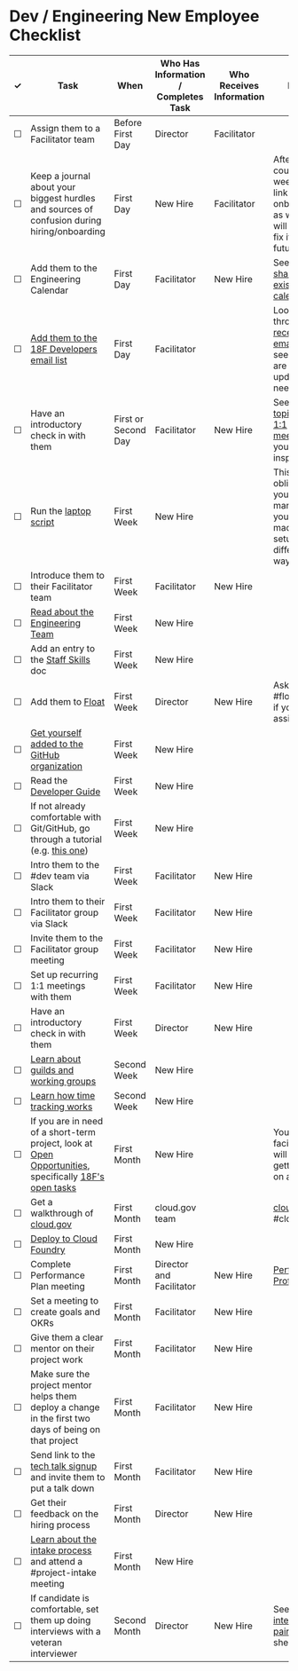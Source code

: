 # Dev / Engineering New Employee Checklist

<table>
  <thead>
    <tr>
      <th scope="col">&#10003;</th>
      <th scope="col">Task</th>
      <th scope="col">When</th>
      <th scope="col">Who Has Information / Completes Task</th>
      <th scope="col">Who Receives Information </th>
      <th scope="col">Notes</th>
    </tr>
  </thead>
  <tr>
    <td>&#9744;</td>
    <td>Assign them to a Facilitator team</td>
    <td>Before First Day</td>
    <td>Director</td>
    <td>Facilitator</td>
    <td></td>
  </tr>
  <tr>
    <!-- not dev-specific -->
    <td>&#9744;</td>
    <td>Keep a journal about your biggest hurdles and sources of confusion during hiring/onboarding</td>
    <td>First Day</td>
    <td>New Hire</td>
    <td>Facilitator</td>
    <td>After a couple weeks, put a link in #wg-onboarding as well. This will help us fix it for future hires.</td>
  </tr>
  <tr>
    <td>&#9744;</td>
    <td>Add them to the Engineering Calendar</td>
    <td>First Day</td>
    <td>Facilitator</td>
    <td>New Hire</td>
    <td>See how to <a href="https://support.google.com/calendar/answer/37082?hl=en">share an existing calendar</a>.</td>
  </tr>
  <tr>
    <td>&#9744;</td>
    <td><a href="https://groups.google.com/a/gsa.gov/forum/#!managemembers/18fdev/add">Add them to the 18F Developers email list</a></td>
    <td>First Day</td>
    <td>Facilitator</td>
    <td></td>
    <td>Look through the <a href="https://groups.google.com/a/gsa.gov/forum/#!forum/18fdev">recent emails</a> to see if there are any updates they need.</td>
  </tr>
  <tr>
    <td>&#9744;</td>
    <td>Have an introductory check in with them</td>
    <td>First or Second Day</td>
    <td>Facilitator</td>
    <td>New Hire</td>
    <td>See the <a href="https://docs.google.com/document/d/1_NKx-zMwYqBqV48k062j4X2zdhKdYUgYlnM3wMpn5p8/edit#heading=h.oqzmgpl64nct">topics for 1:1 meetings</a> if you need inspiration.</td>
  </tr>
  <tr>
    <td>&#9744;</td>
    <td>Run the <a href="https://github.com/18F/laptop">laptop script</a></td>
    <td>First Week</td>
    <td>New Hire</td>
    <td></td>
    <td>This is not obligatory, if you prefer to manage your machine setup a different way.</td>
  </tr>
  <tr>
    <td>&#9744;</td>
    <td>Introduce them to their Facilitator team</td>
    <td>First Week</td>
    <td>Facilitator</td>
    <td>New Hire</td>
    <td></td>
  </tr>
  <tr>
    <td>&#9744;</td>
    <td><a href="https://docs.google.com/document/d/1jtp6ZjWKZPvu1VhrQc8r7z6U3InxbtL5_baIECtPLkQ/edit#heading=h.525qbp2k2unh">Read about the Engineering Team</a></td>
    <td>First Week</td>
    <td>New Hire</td>
    <td></td>
    <td></td>
  </tr>
  <tr>
    <td>&#9744;</td>
    <td>Add an entry to the <a href="https://docs.google.com/spreadsheets/u/1/d/1X0i53EqWTzh0l3lrs0us-2bZ_2Z6TUGn2Y3lPHmSuXo/edit#gid=0">Staff Skills</a> doc</td>
    <td>First Week</td>
    <td>New Hire</td>
    <td></td>
    <td></td>
  </tr>
  <tr>
    <!-- not dev-specific -->
    <td>&#9744;</td>
    <td>Add them to <a href="https://18f.float.com">Float</a></td>
    <td>First Week</td>
    <td>Director</td>
    <td>New Hire</td>
    <td>Ask in #float-help if you need assistance.</td>
  </tr>
  <tr>
    <td>&#9744;</td>
    <td><a href="https://github.com/18F/handbook/blob/staging/articles/5-training-and-professional-development/seminars/github-and-18f-site.md#1-setting-up-your-account">Get yourself added to the GitHub organization</a></td>
    <td>First Week</td>
    <td>New Hire</td>
    <td></td>
    <td></td>
  </tr>
  <tr>
    <td>&#9744;</td>
    <td>Read the <a href="https://pages.18f.gov/development-guide">Developer Guide</a></td>
    <td>First Week</td>
    <td>New Hire</td>
    <td></td>
    <td></td>
  </tr>
  <tr>
    <td>&#9744;</td>
    <td>If not already comfortable with Git/GitHub, go through a tutorial (e.g. <a href="https://18f.gsa.gov/2015/03/03/how-to-use-github-and-the-terminal-a-guide/">this one</a>)</td>
    <td>First Week</td>
    <td>New Hire</td>
    <td></td>
    <td></td>
  </tr>
  <tr>
    <td>&#9744;</td>
    <td>Intro them to the #dev team via Slack</td>
    <td>First Week</td>
    <td>Facilitator</td>
    <td>New Hire</td>
    <td></td>
  </tr>
  <tr>
    <td>&#9744;</td>
    <td>Intro them to their Facilitator group via Slack</td>
    <td>First Week</td>
    <td>Facilitator</td>
    <td>New Hire</td>
    <td></td>
  </tr>
  <tr>
    <td>&#9744;</td>
    <td>Invite them to the Facilitator group meeting</td>
    <td>First Week</td>
    <td>Facilitator</td>
    <td>New Hire</td>
    <td></td>
  </tr>
  <tr>
    <td>&#9744;</td>
    <td>Set up recurring 1:1 meetings with them</td>
    <td>First Week</td>
    <td>Facilitator</td>
    <td>New Hire</td>
    <td></td>
  </tr>
  <tr>
    <td>&#9744;</td>
    <td>Have an introductory check in with them</td>
    <td>First Week</td>
    <td>Director</td>
    <td>New Hire</td>
    <td></td>
  </tr>
  <tr>
    <!-- not dev-specific -->
    <td>&#9744;</td>
    <td><a href="https://github.com/18F/handbook/blob/staging/articles/5-training-and-professional-development/seminars/working-groups-and-guilds-101.md">Learn about guilds and working groups</a></td>
    <td>Second Week</td>
    <td>New Hire</td>
    <td></td>
    <td></td>
  </tr>
  <tr>
    <!-- not dev-specific -->
    <td>&#9744;</td>
    <td><a href="https://github.com/18F/handbook/blob/staging/articles/4-how-we-work/tools/tock.md">Learn how time tracking works</a></td>
    <td>Second Week</td>
    <td>New Hire</td>
    <td></td>
    <td></td>
  </tr>
  <tr>
    <td>&#9744;</td>
    <td>If you are in need of a short-term project, look at <a href="https://openopps.digitalgov.gov">Open Opportunities</a>, specifically <a href="https://openopps.digitalgov.gov/tasks?search=18F">18F's open tasks</a></td>
    <td>First Month</td>
    <td>New Hire</td>
    <td></td>
    <td>Your facilitator will help with getting you on a project.</td>
  </tr>
  <tr>
    <td>&#9744;</td>
    <td>Get a walkthrough of <a href="https://cloud.gov">cloud.gov</a></td>
    <td>First Month</td>
    <td>cloud.gov team</td>
    <td></td>
    <td><a href="https://cloud.gov">cloud.gov</a> / #cloud-gov</td>
  </tr>
  <tr>
    <td>&#9744;</td>
    <td><a href="https://docs.google.com/document/d/1N0VQf5y0ZeO-9BS0Xk1W2p-YetF7HUqzSB4D-Kj7MXw/edit">Deploy to Cloud Foundry</a></td>
    <td>First Month</td>
    <td>New Hire</td>
    <td></td>
    <td></td>
  </tr>
  <tr>
    <td>&#9744;</td>
    <td>Complete Performance Plan meeting</td>
    <td>First Month</td>
    <td>Director and Facilitator</td>
    <td>New Hire</td>
    <td><a href="https://docs.google.com/document/d/1dRsoHGPv12IRjlWHl1uW63pMEad15GcmhP2m7jyU27M/edit">Performance Profile</a></td>
  </tr>
  <tr>
    <td>&#9744;</td>
    <td>Set a meeting to create goals and OKRs</td>
    <td>First Month</td>
    <td>Facilitator</td>
    <td>New Hire</td>
    <td></td>
  <tr>
    <td>&#9744;</td>
    <td>Give them a clear mentor on their project work</td>
    <td>First Month</td>
    <td>Facilitator</td>
    <td>New Hire</td>
    <td></td>
  </tr>
  <tr>
    <td>&#9744;</td>
    <td>Make sure the project mentor helps them deploy a change in the first two days of being on that project</td>
    <td>First Month</td>
    <td>Facilitator</td>
    <td>New Hire</td>
    <td></td>
  </tr>
  <tr>
    <td>&#9744;</td>
    <td>Send link to the <a href="https://github.com/18F/tech-talks">tech talk signup</a> and invite them to put a talk down</td>
    <td>First Month</td>
    <td>Facilitator</td>
    <td>New Hire</td>
    <td></td>
  </tr>
  <tr>
    <td>&#9744;</td>
    <td>Get their feedback on the hiring process</td>
    <td>First Month</td>
    <td>Director</td>
    <td>New Hire</td>
    <td></td>
  </tr>
  <tr>
    <!-- not dev-specific -->
    <td>&#9744;</td>
    <td><a href="https://github.com/18F/handbook/blob/staging/articles/5-training-and-professional-development/classes/project-intake-101.md">Learn about the intake process</a> and attend a #project-intake meeting</td>
    <td>First Month</td>
    <td>New Hire</td>
    <td></td>
    <td></td>
  </tr>
  <tr>
    <td>&#9744;</td>
    <td>If candidate is comfortable, set them up doing interviews with a veteran interviewer</td>
    <td>Second Month</td>
    <td>Director</td>
    <td>New Hire</td>
    <td>See the <a href="https://docs.google.com/spreadsheets/d/1DEN8_6WihdRMBzk0_b0GLdsB5pQZ5iBSxhQ7OK20ayw/edit#gid=750763825">interview pairings</a> sheet.</td>
  </tr>
</table>
